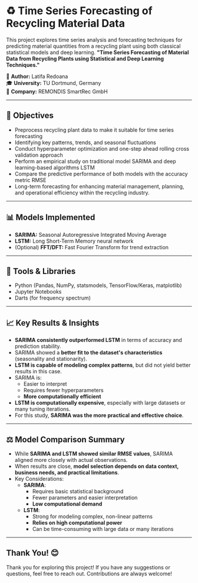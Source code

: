 # ♻️ Time Series Forecasting of Recycling Material Data

This project explores time series analysis and forecasting techniques for predicting material quantities from a recycling plant using both classical statistical models and deep learning.
**"Time Series Forecasting of Material Data from Recycling Plants using Statistical and Deep Learning Techniques."**

📘 **Author:** Latifa Redoana  
🎓 **University:** TU Dortmund, Germany  
🏢 **Company:** REMONDIS SmartRec GmbH

---

## 📌 Objectives

- Preprocess recycling plant data to make it suitable for time series forecasting
- Identifying key patterns, trends, and seasonal fluctuations
- Conduct hyperparameter optimization and one-step ahead rolling cross validation approach
- Perform an empirical study on  traditional model SARIMA and deep learning-based algorithms LSTM
- Compare the predictive performance of both models with the accuracy metric RMSE
- Long-term forecasting for enhancing material management, planning, and operational efficiency within the recycling industry.

---

## 📊 Models Implemented

- **SARIMA:** Seasonal Autoregressive Integrated Moving Average
- **LSTM:** Long Short-Term Memory neural network
- (Optional) **FFT/DFT:** Fast Fourier Transform for trend extraction

---

## 🧠 Tools & Libraries
- Python (Pandas, NumPy, statsmodels, TensorFlow/Keras, matplotlib)
- Jupyter Notebooks
- Darts (for frequency spectrum)

---

## 📈 Key Results & Insights

- **SARIMA consistently outperformed LSTM** in terms of accuracy and prediction stability.
- SARIMA showed a **better fit to the dataset's characteristics** (seasonality and stationarity).
- **LSTM is capable of modeling complex patterns**, but did not yield better results in this case.
- SARIMA is:
  - Easier to interpret
  - Requires fewer hyperparameters
  - **More computationally efficient**
- **LSTM is computationally expensive**, especially with large datasets or many tuning iterations.
- For this study, **SARIMA was the more practical and effective choice**.

---

## ⚖️ Model Comparison Summary

- While **SARIMA and LSTM showed similar RMSE values**, SARIMA aligned more closely with actual observations.
- When results are close, **model selection depends on data context, business needs, and practical limitations**.
- Key Considerations:
  - **SARIMA**:
    - Requires basic statistical background
    - Fewer parameters and easier interpretation
    - **Low computational demand**
  - **LSTM**:
    - Strong for modeling complex, non-linear patterns
    - **Relies on high computational power**
    - Can be time-consuming with large data or many iterations

---

## Thank You! 😊
Thank you for exploring this project! If you have any suggestions or questions, feel free to reach out. Contributions are always welcome!





